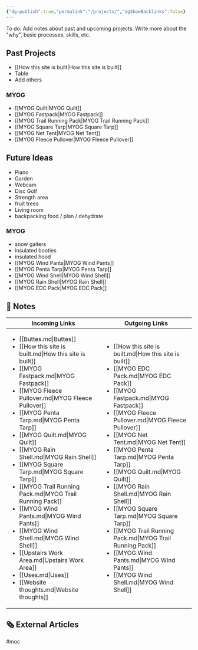 ```yaml
---
{"dg-publish":true,"permalink":"/projects/","dgShowBacklinks":false}
---
```



To do: Add notes about past and upcoming projects. Write more about the "why", basic processes, skills, etc.

## Past Projects

* [[How this site is built\|How this site is built]]
* Table
* Add others

### MYOG

* [[MYOG Quilt\|MYOG Quilt]]
* [[MYOG Fastpack\|MYOG Fastpack]]
* [[MYOG Trail Running Pack\|MYOG Trail Running Pack]]
* [[MYOG Square Tarp\|MYOG Square Tarp]]
* [[MYOG Net Tent\|MYOG Net Tent]]
* [[MYOG Fleece Pullover\|MYOG Fleece Pullover]]

## Future Ideas

* Piano
* Garden
* Webcam
* Disc Golf
* Strength area
* fruit trees
* Living room
* backpacking food / plan / dehydrate

### MYOG

* snow gaiters
* insulated booties
* insulated hood
* [[MYOG Wind Pants\|MYOG Wind Pants]]
* [[MYOG Penta Tarp\|MYOG Penta Tarp]]
* [[MYOG Wind Shell\|MYOG Wind Shell]]
* [[MYOG Rain Shell\|MYOG Rain Shell]]
* [[MYOG EDC Pack\|MYOG EDC Pack]]



## 📔 Notes

| Incoming Links                                                                                                                                                                                                                                                                                                                                                                                                                                                                                                                                                                                                                                                                                                      | Outgoing Links                                                                                                                                                                                                                                                                                                                                                                                                                                                                                                                                                                                                                            |
| ------------------------------------------------------------------------------------------------------------------------------------------------------------------------------------------------------------------------------------------------------------------------------------------------------------------------------------------------------------------------------------------------------------------------------------------------------------------------------------------------------------------------------------------------------------------------------------------------------------------------------------------------------------------------------------------------------------------- | ----------------------------------------------------------------------------------------------------------------------------------------------------------------------------------------------------------------------------------------------------------------------------------------------------------------------------------------------------------------------------------------------------------------------------------------------------------------------------------------------------------------------------------------------------------------------------------------------------------------------------------------- |
| <ul><li>[[Buttes.md\\|Buttes]]</li><li>[[How this site is built.md\\|How this site is built]]</li><li>[[MYOG Fastpack.md\\|MYOG Fastpack]]</li><li>[[MYOG Fleece Pullover.md\\|MYOG Fleece Pullover]]</li><li>[[MYOG Penta Tarp.md\\|MYOG Penta Tarp]]</li><li>[[MYOG Quilt.md\\|MYOG Quilt]]</li><li>[[MYOG Rain Shell.md\\|MYOG Rain Shell]]</li><li>[[MYOG Square Tarp.md\\|MYOG Square Tarp]]</li><li>[[MYOG Trail Running Pack.md\\|MYOG Trail Running Pack]]</li><li>[[MYOG Wind Pants.md\\|MYOG Wind Pants]]</li><li>[[MYOG Wind Shell.md\\|MYOG Wind Shell]]</li><li>[[Upstairs Work Area.md\\|Upstairs Work Area]]</li><li>[[Uses.md\\|Uses]]</li><li>[[Website thoughts.md\\|Website thoughts]]</li></ul> | <ul><li>[[How this site is built.md\\|How this site is built]]</li><li>[[MYOG EDC Pack.md\\|MYOG EDC Pack]]</li><li>[[MYOG Fastpack.md\\|MYOG Fastpack]]</li><li>[[MYOG Fleece Pullover.md\\|MYOG Fleece Pullover]]</li><li>[[MYOG Net Tent.md\\|MYOG Net Tent]]</li><li>[[MYOG Penta Tarp.md\\|MYOG Penta Tarp]]</li><li>[[MYOG Quilt.md\\|MYOG Quilt]]</li><li>[[MYOG Rain Shell.md\\|MYOG Rain Shell]]</li><li>[[MYOG Square Tarp.md\\|MYOG Square Tarp]]</li><li>[[MYOG Trail Running Pack.md\\|MYOG Trail Running Pack]]</li><li>[[MYOG Wind Pants.md\\|MYOG Wind Pants]]</li><li>[[MYOG Wind Shell.md\\|MYOG Wind Shell]]</li></ul> |


## 🗞 External Articles



#moc 